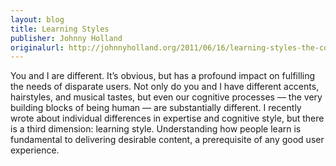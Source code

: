 ```yaml
---
layout: blog
title: Learning Styles
publisher: Johnny Holland
originalurl: http://johnnyholland.org/2011/06/16/learning-styles-the-cognitive-side-of-content/
---
```


You and I are different. It’s obvious, but has a profound impact on fulfilling the needs of disparate users. Not only do you and I have different accents, hairstyles, and musical tastes, but even our cognitive processes — the very building blocks of being human — are substantially different. I recently wrote about individual differences in expertise and cognitive style, but there is a third dimension: learning style. Understanding how people learn is fundamental to delivering desirable content, a prerequisite of any good user experience.